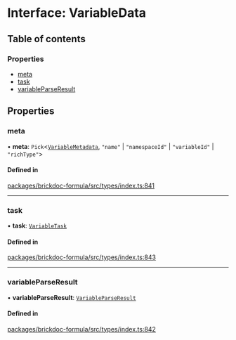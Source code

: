 # Interface: VariableData

## Table of contents

### Properties

- [meta](VariableData.md#meta)
- [task](VariableData.md#task)
- [variableParseResult](VariableData.md#variableparseresult)

## Properties

### <a id="meta" name="meta"></a> meta

• **meta**: `Pick`<[`VariableMetadata`](VariableMetadata.md), ``"name"`` \| ``"namespaceId"`` \| ``"variableId"`` \| ``"richType"``\>

#### Defined in

[packages/brickdoc-formula/src/types/index.ts:841](https://github.com/brickdoc/brickdoc/blob/main/packages/brickdoc-formula/src/types/index.ts#L841)

___

### <a id="task" name="task"></a> task

• **task**: [`VariableTask`](../README.md#variabletask)

#### Defined in

[packages/brickdoc-formula/src/types/index.ts:843](https://github.com/brickdoc/brickdoc/blob/main/packages/brickdoc-formula/src/types/index.ts#L843)

___

### <a id="variableparseresult" name="variableparseresult"></a> variableParseResult

• **variableParseResult**: [`VariableParseResult`](VariableParseResult.md)

#### Defined in

[packages/brickdoc-formula/src/types/index.ts:842](https://github.com/brickdoc/brickdoc/blob/main/packages/brickdoc-formula/src/types/index.ts#L842)
